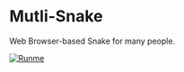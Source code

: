 # Mutli-Snake
Web Browser-based Snake for many people.

[![Runme](https://runme.io/static/button.svg)](https://runme.io/run?app_id=535341b1-9f20-4e82-9a09-2f3b3a6c0d4c)
